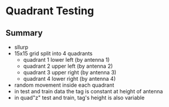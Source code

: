 # Quadrant Testing
## Summary
- sllurp
- 15x15 grid split into 4 quadrants
    - quadrant 1 lower left (by antenna 1)
    - quadrant 2 upper left (by antenna 2)
    - quadrant 3 upper right (by antenna 3)
    - quadrant 4 lower right (by antenna 4)
- random movement inside each quadrant 
- in test and train data the tag is constant at height of antenna
- in quad"z" test and train, tag's height is also variable